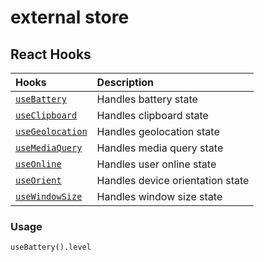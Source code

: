 # external store

## React Hooks

| Hooks                             | Description                      |
| :-------------------------------- | :------------------------------- |
| [`useBattery`](./battery)         | Handles battery state            |
| [`useClipboard`](./clipboard)     | Handles clipboard state          |
| [`useGeolocation`](./geolocation) | Handles geolocation state        |
| [`useMediaQuery`](./mediaQuery)   | Handles media query state        |
| [`useOnline`](./online)           | Handles user online state        |
| [`useOrient`](./orient)           | Handles device orientation state |
| [`useWindowSize`](./windowSize)   | Handles window size state        |

### Usage

```tsx
useBattery().level
```
